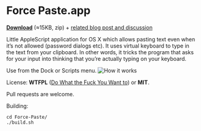 Force Paste.app
===============

**[Download](https://github.com/EugeneDae/Force-Paste/releases/download/1.0/Force-Paste.zip)** (≈15KB, zip) + [related blog post and discussion](http://d43.me/blog/1741/paste-text-even-when-prohibited-in-os-x-password-dialogs-etc/)

Little AppleScript application for OS X which allows pasting text even when it’s not allowed (password dialogs etc). It uses virtual keyboard to type in the text from your clipboard. In other words, it tricks the program that asks for your input into thinking that you’re actually typing on your keyboard.

Use from the Dock or Scripts menu.
![How it works](https://raw.githubusercontent.com/EugeneDae/Force-Paste/master/about.jpg)

License: **WTFPL** ([Do What the Fuck You Want to](http://en.wikipedia.org/wiki/WTFPL)) or **MIT**.

Pull requests are welcome.

Building:
```
cd Force-Paste/
./build.sh
```
